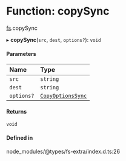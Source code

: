 # Function: copySync

[fs](../modules/fs.md).copySync

▸ **copySync**(`src`, `dest`, `options?`): `void`

#### Parameters

| Name | Type |
| :------ | :------ |
| `src` | `string` |
| `dest` | `string` |
| `options?` | [`CopyOptionsSync`](../interfaces/fs.CopyOptionsSync.md) |

#### Returns

`void`

#### Defined in

node_modules/@types/fs-extra/index.d.ts:26
